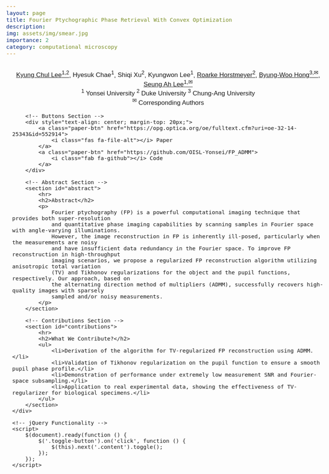 ```yaml
---
layout: page
title: Fourier Ptychographic Phase Retrieval With Convex Optimization
description: 
img: assets/img/smear.jpg
importance: 2
category: computational microscopy
---
```


<!-- External Libraries -->
<script src="https://ajax.googleapis.com/ajax/libs/jquery/3.5.1/jquery.min.js"></script>
<script async src="https://cdn.jsdelivr.net/npm/mathjax@3/es5/tex-mml-chtml.js"></script>
<link href="https://fonts.googleapis.com/css?family=Google+Sans|Noto+Sans|Titillium+Web:400,600,300" rel="stylesheet">
<link rel="stylesheet" href="./static/css/bulma.min.css">
<link rel="stylesheet" href="https://cdnjs.cloudflare.com/ajax/libs/font-awesome/5.15.1/css/all.min.css">

<!-- Custom Styling -->
<style>
    body {
        font-family: "Titillium Web", sans-serif;
        font-weight: 300;
        font-size: 17px;
        margin: auto;
        max-width: 980px;
    }

    h1, h2, h3 {
        font-weight: 300;
    }
    
    h1 {
        text-align: center;
        font-size: 40px;
    }
    
    h2 {
        font-size: 1.75em;
        margin: 16px 0 4px;
    }
    
    p, ul {
        line-height: 1.5em;
        text-align: justify;
    }
    
    .container {
        margin: auto;
        padding: 16px;
    }
    
    .paper-btn {
        display: inline-block;
        margin: 8px;
        padding: 8px;
        background-color: #665f5c;
        color: white !important;
        font-size: 16px;
        font-weight: 600;
        border-radius: 4px;
        text-align: center;
        text-decoration: none;
    }
    
    .paper-btn:hover {
        opacity: 0.85;
    }
</style>

<body>
    <div class="container">
        <!-- Authors Section -->
        <div id="authors" style="text-align: center;">
            <div>
                <a href="https://kyungchullee.com/">Kyung Chul Lee<sup>1,2</sup></a>,
                <a>Hyesuk Chae<sup>1</sup></a>,
                <a>Shiqi Xu<sup>2</sup></a>,
                <a>Kyungwon Lee<sup>1</sup></a>,
                <a href="https://bme.duke.edu/faculty/roarke-horstmeyer">Roarke Horstmeyer<sup>2</sup></a>,
                <a href="https://www.image.cau.ac.kr/home">Byung-Woo Hong<sup>3,✉</sup></a>,
                <a href="https://biomedia.yonsei.ac.kr/">Seung Ah Lee<sup>1,✉</sup></a>
            </div>
            <div>
                <span><sup>1</sup> Yonsei University</span>
                <span><sup>2</sup> Duke University</span>
                <span><sup>3</sup> Chung-Ang University</span><br />
                <span><sup>✉</sup> Corresponding Authors</span>
            </div>
        </div>

        <!-- Buttons Section -->
        <div style="text-align: center; margin-top: 20px;">
            <a class="paper-btn" href="https://opg.optica.org/oe/fulltext.cfm?uri=oe-32-14-25343&id=552914">
                <i class="fas fa-file-alt"></i> Paper
            </a>
            <a class="paper-btn" href="https://github.com/OISL-Yonsei/FP_ADMM">
                <i class="fab fa-github"></i> Code
            </a>
        </div>
    
        <!-- Abstract Section -->
        <section id="abstract">
            <hr>
            <h2>Abstract</h2>
            <p>
                Fourier ptychography (FP) is a powerful computational imaging technique that provides both super-resolution 
                and quantitative phase imaging capabilities by scanning samples in Fourier space with angle-varying illuminations. 
                However, the image reconstruction in FP is inherently ill-posed, particularly when the measurements are noisy 
                and have insufficient data redundancy in the Fourier space. To improve FP reconstruction in high-throughput 
                imaging scenarios, we propose a regularized FP reconstruction algorithm utilizing anisotropic total variation 
                (TV) and Tikhonov regularizations for the object and the pupil functions, respectively. Our approach, based on 
                the alternating direction method of multipliers (ADMM), successfully recovers high-quality images with sparsely 
                sampled and/or noisy measurements.
            </p>
        </section>
    
        <!-- Contributions Section -->
        <section id="contributions">
            <hr>
            <h2>What We Contribute?</h2>
            <ul>
                <li>Derivation of the algorithm for TV-regularized FP reconstruction using ADMM.</li>
                <li>Validation of Tikhonov regularization on the pupil function to ensure a smooth pupil phase profile.</li>
                <li>Demonstration of performance under extremely low measurement SNR and Fourier-space subsampling.</li>
                <li>Application to real experimental data, showing the effectiveness of TV-regularizer for biological specimens.</li>
            </ul>
        </section>
    </div>
    
    <!-- jQuery Functionality -->
    <script>
        $(document).ready(function () {
            $('.toggle-button').on('click', function () {
                $(this).next('.content').toggle();
            });
        });
    </script>
</body>
